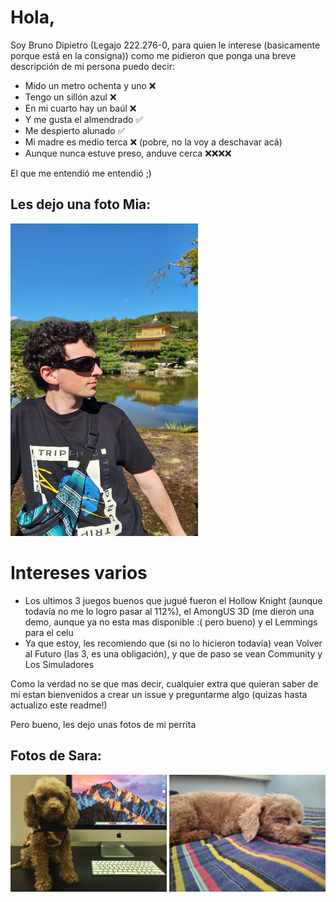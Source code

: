 # Hola,
Soy Bruno Dipietro (Legajo 222.276-0, para quien le interese (basicamente porque está en la consigna)) como me pidieron que ponga una breve descripción de mi persona puedo decir:

- Mido un metro ochenta y uno ❌
- Tengo un sillón azul ❌
- En mi cuarto hay un baúl ❌
- Y me gusta el almendrado ✅
- Me despierto alunado ✅
- Mi madre es medio terca ❌ (pobre, no la voy a deschavar acá)
- Aunque nunca estuve preso, anduve cerca ❌❌❌❌

El que me entendió me entendió ;)

## Les dejo una foto Mia:
<img src="fotoyop.jpeg" width="300" height="500"/>

# Intereses varios
- Los ultimos 3 juegos buenos que jugué fueron el Hollow Knight (aunque todavía no me lo logro pasar al 112%), el AmongUS 3D (me dieron una demo, aunque ya no esta mas disponible :( pero bueno) y el Lemmings para el celu
- Ya que estoy, les recomiendo que (si no lo hicieron todavía) vean Volver al Futuro (las 3, es una obligación), y que de paso se vean Community y Los Simuladores 

Como la verdad no se que mas decir, cualquier extra que quieran saber de mí estan bienvenidos a crear un issue y preguntarme algo (quizas hasta actualizo este readme!)

Pero bueno, les dejo unas fotos de mi perrita 

## Fotos de Sara:
<img src="sara1.jpeg" width="250"/> <img src="sara2.jpeg" width="250"/> 
